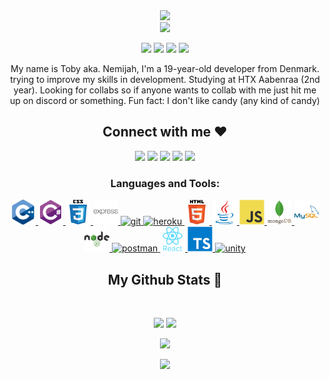 <div align="center">
<img src="https://cdn.discordapp.com/emojis/774868681586114580.gif?v=1"/><br/>
<img src="https://i.imgur.com/2fJQan5.png"/>

<p align="center">
 
 <img src="https://badges.pufler.dev/visits/DaatUserName/DaatUserName"/> 
 <img src="https://badges.pufler.dev/years/DaatUserName"/>
 <img src="https://badges.pufler.dev/repos/DaatUserName"/>
 <img src="https://badges.pufler.dev/commits/monthly/DaatUserName" />
</p>

<p align="center">
  My name is Toby aka. Nemijah, I'm a 19-year-old developer from Denmark. trying to improve my skills in development. Studying at HTX Aabenraa (2nd year). Looking for
  collabs so if anyone wants to collab with me just hit me up on discord or something.
  Fun fact: I don't like candy (any kind of candy) 
</p>  

<h2 align="center">Connect with me ❤️</h2>
<p align="center">
  
<img src="https://img.shields.io/badge/-tobi8071-yellow?style=flat-square&logo=snapchat&logoColor=white&link=https://snapchat.com/add/toby8071"/>
<img src="https://img.shields.io/badge/-DaatUserName-c14438?style=flat-square&logo=Gmail&logoColor=white&link=mailto:hopetobylol@gmail.com"/>
<img src="https://img.shields.io/badge/-Nemijah%236392-085e8b?style=flat-square&logo=Discord&logoColor=white"/>
<img src="https://img.shields.io/badge/-DaatUserName-blue?style=flat-square&logo=twitter&logoColor=white&link=https://twitter.com/DaatUser"/>
<img src="https://img.shields.io/badge/-Toby-darkgreen?style=flat-square&logo=spotify&logoColor=white&link=https://open.spotify.com/user/Toby"/>
</p>



<h3 align="center">Languages and Tools:</h3>
<p align="center"> <a href="https://www.w3schools.com/cpp/" target="_blank"> <img src="https://raw.githubusercontent.com/devicons/devicon/master/icons/cplusplus/cplusplus-original.svg" alt="cplusplus" width="40" height="40"/> </a> <a href="https://www.w3schools.com/cs/" target="_blank"> <img src="https://raw.githubusercontent.com/devicons/devicon/master/icons/csharp/csharp-original.svg" alt="csharp" width="40" height="40"/> </a> <a href="https://www.w3schools.com/css/" target="_blank"> <img src="https://raw.githubusercontent.com/devicons/devicon/master/icons/css3/css3-original-wordmark.svg" alt="css3" width="40" height="40"/> </a> <a href="https://expressjs.com" target="_blank"> <img src="https://raw.githubusercontent.com/devicons/devicon/master/icons/express/express-original-wordmark.svg" alt="express" width="40" height="40"/> </a> <a href="https://git-scm.com/" target="_blank"> <img src="https://www.vectorlogo.zone/logos/git-scm/git-scm-icon.svg" alt="git" width="40" height="40"/> </a> <a href="https://heroku.com" target="_blank"> <img src="https://www.vectorlogo.zone/logos/heroku/heroku-icon.svg" alt="heroku" width="40" height="40"/> </a> <a href="https://www.w3.org/html/" target="_blank"> <img src="https://raw.githubusercontent.com/devicons/devicon/master/icons/html5/html5-original-wordmark.svg" alt="html5" width="40" height="40"/> </a> <a href="https://www.java.com" target="_blank"> <img src="https://raw.githubusercontent.com/devicons/devicon/master/icons/java/java-original.svg" alt="java" width="40" height="40"/> </a> <a href="https://developer.mozilla.org/en-US/docs/Web/JavaScript" target="_blank"> <img src="https://raw.githubusercontent.com/devicons/devicon/master/icons/javascript/javascript-original.svg" alt="javascript" width="40" height="40"/> </a> <a href="https://www.mongodb.com/" target="_blank"> <img src="https://raw.githubusercontent.com/devicons/devicon/master/icons/mongodb/mongodb-original-wordmark.svg" alt="mongodb" width="40" height="40"/> </a> <a href="https://www.mysql.com/" target="_blank"> <img src="https://raw.githubusercontent.com/devicons/devicon/master/icons/mysql/mysql-original-wordmark.svg" alt="mysql" width="40" height="40"/> </a> <a href="https://nodejs.org" target="_blank"> <img src="https://raw.githubusercontent.com/devicons/devicon/master/icons/nodejs/nodejs-original-wordmark.svg" alt="nodejs" width="40" height="40"/> </a> <a href="https://postman.com" target="_blank"> <img src="https://www.vectorlogo.zone/logos/getpostman/getpostman-icon.svg" alt="postman" width="40" height="40"/> </a> <a href="https://reactjs.org/" target="_blank"> <img src="https://raw.githubusercontent.com/devicons/devicon/master/icons/react/react-original-wordmark.svg" alt="react" width="40" height="40"/> </a> <a href="https://www.typescriptlang.org/" target="_blank"> <img src="https://raw.githubusercontent.com/devicons/devicon/master/icons/typescript/typescript-original.svg" alt="typescript" width="40" height="40"/> </a> <a href="https://unity.com/" target="_blank"> <img src="https://www.vectorlogo.zone/logos/unity3d/unity3d-icon.svg" alt="unity" width="40" height="40"/> </a> </p>

<h2 align="center">
  My Github Stats 🤔
</h2>


<br>

<p align = "center">
  <img  src = "https://github-readme-stats.vercel.app/api?username=DaatUserName&show_icons=true&theme=highcontrast&line_height=27">
  <img  src="https://github-readme-streak-stats.herokuapp.com/?user=DaatUserName&show_icons=true&locale=en&layout=compact&theme=highcontrast&line_height=0" />  
</p>


<p align = "center">
  <img src= "https://github-readme-stats.vercel.app/api/wakatime?username=DaatUserName&theme=highcontrast">
</p> 

<p align = "center">
 <img src="https://activity-graph.herokuapp.com/graph?username=DaatUserName&theme=redical">
</p> 

